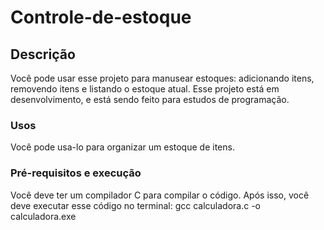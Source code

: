 # Controle-de-estoque

## Descrição 
Você pode usar esse projeto para manusear estoques: adicionando itens, removendo itens e listando o estoque atual. Esse projeto está em desenvolvimento, e está sendo feito para estudos de programação.

### Usos
Você pode usa-lo para organizar um estoque de itens.

### Pré-requisitos e execução
Você deve ter um compilador C para compilar o código. Após isso, você deve executar esse código no terminal: gcc calculadora.c -o calculadora.exe